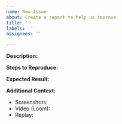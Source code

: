 ```yaml
---
name: New Issue
about: Create a report to help us improve
title: ''
labels: ''
assignees: ''

---
```


**Description:**


**Steps to Reproduce:**


**Expected Result:**

**Additional Context:**

* Screenshots:
* Video (Loom):
* Replay:
